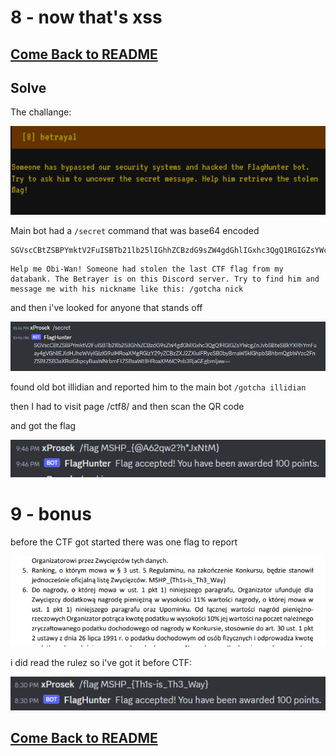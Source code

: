 # 8 - now that's xss

## [Come Back to README](https://github.com/xProsek720/MSHP_CTF_2023_WriteUp/blob/main/README.md)

## Solve

The challange:

![ctf](https://github.com/xProsek720/MSHP_CTF_2023_WriteUp/blob/main/media/8/1.png)

Main bot had a ```/secret``` command that was base64 encoded

```
SGVscCBtZSBPYmktV2FuISBTb21lb25lIGhhZCBzdG9sZW4gdGhlIGxhc3QgQ1RGIGZsYWcgZnJvbSBteSBkYXRhYmFuay4gVGhlIEJldHJheWVyIGlzIG9uIHRoaXMgRGlzY29yZCBzZXJ2ZXIuIFRyeSB0byBmaW5kIGhpbSBhbmQgbWVzc2FnZSBtZSB3aXRoIGhpcyBuaWNrbmFtZSBsaWtlIHRoaXM6IC9nb3RjaGEgbmljaw
```

```
Help me Obi-Wan! Someone had stolen the last CTF flag from my databank. The Betrayer is on this Discord server. Try to find him and message me with his nickname like this: /gotcha nick
```

and then i've looked for anyone that stands off

![ctf](https://github.com/xProsek720/MSHP_CTF_2023_WriteUp/blob/main/media/8/2.png)

found old bot illidian and reported him to the main bot ```/gotcha illidian```

then I had to visit page /ctf8/ and then scan the QR code

and got the flag

![ctf](https://github.com/xProsek720/MSHP_CTF_2023_WriteUp/blob/main/media/8/3.png)

# 9 - bonus

before the CTF got started there was one flag to report

![ctf](https://github.com/xProsek720/MSHP_CTF_2023_WriteUp/blob/main/media/regFlag.png)

i did read the rulez so i've got it before CTF:

![ctf](https://github.com/xProsek720/MSHP_CTF_2023_WriteUp/blob/main/media/9.png)

## [Come Back to README](https://github.com/xProsek720/MSHP_CTF_2023_WriteUp/blob/main/README.md)